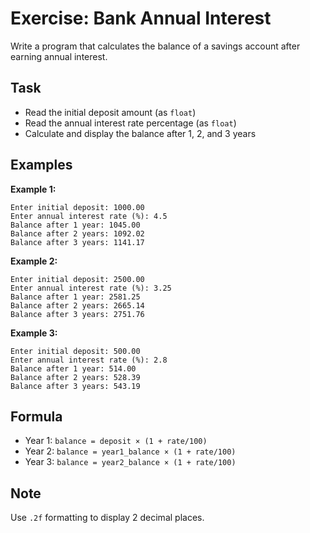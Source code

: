# Exercise: Bank Annual Interest

Write a program that calculates the balance of a savings account after earning annual interest.

## Task
- Read the initial deposit amount (as `float`)
- Read the annual interest rate percentage (as `float`)
- Calculate and display the balance after 1, 2, and 3 years

## Examples
**Example 1:**
```
Enter initial deposit: 1000.00
Enter annual interest rate (%): 4.5
Balance after 1 year: 1045.00
Balance after 2 years: 1092.02
Balance after 3 years: 1141.17
```

**Example 2:**
```
Enter initial deposit: 2500.00
Enter annual interest rate (%): 3.25
Balance after 1 year: 2581.25
Balance after 2 years: 2665.14
Balance after 3 years: 2751.76
```

**Example 3:**
```
Enter initial deposit: 500.00
Enter annual interest rate (%): 2.8
Balance after 1 year: 514.00
Balance after 2 years: 528.39
Balance after 3 years: 543.19
```

## Formula
- Year 1: `balance = deposit × (1 + rate/100)`
- Year 2: `balance = year1_balance × (1 + rate/100)`  
- Year 3: `balance = year2_balance × (1 + rate/100)`

## Note
Use `.2f` formatting to display 2 decimal places.